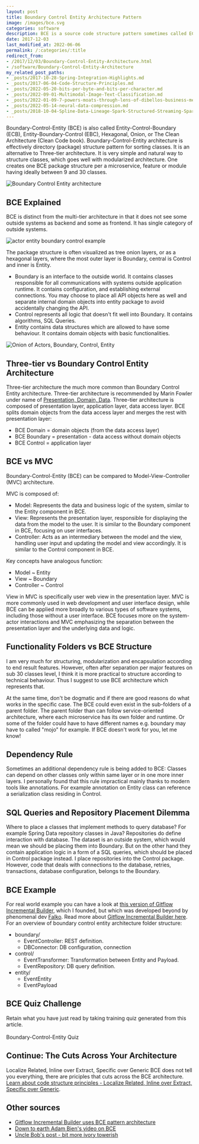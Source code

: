 ```yaml
---
layout: post
title: Boundary Control Entity Architecture Pattern
image: /images/bce.svg
categories: software
description: BCE is a source code structure pattern sometimes called ECB, EBC, Hexagonal, Onion, Clean architecture, or MVC.
date: 2017-12-03
last_modified_at: 2022-06-06
permalink: /:categories/:title
redirect_from:
- /2017/12/03/Boundary-Control-Entity-Architecture.html
- /software/Boundary-Control-Entity-Architecture
my_related_post_paths:
- _posts/2017-10-28-Spring-Integration-Highlights.md
- _posts/2017-06-04-Code-Structure-Principles.md
- _posts/2022-05-20-bits-per-byte-and-bits-per-character.md
- _posts/2022-09-01-Multimodal-Image-Text-Classification.md
- _posts/2022-01-09-7-powers-moats-through-lens-of-dibellos-business-mental-model.md
- _posts/2022-05-14-neural-data-compression.md
- _posts/2018-10-04-Spline-Data-Lineage-Spark-Structured-Streaming-Spark-AI-Summit-2018.md
---
```




Boundary-Control-Entity (BCE) is also called Entity-Control-Boundary (ECB), Entity-Boundary-Control (EBC), Hexagonal, Onion, or The Clean Architecture (Clean Code book).
Boundary-Control-Entity architecture is effectively directory (package) structure pattern for sorting classes.
It is an alternative to Three-tier architecture. It is very simple and natural way to structure classes, which goes well with modularized architecture. 
One creates one BCE package structure per a microservice, feature or module having ideally between 9 and 30 classes.  

<p><img src="/images/bce.svg" alt="Boundary Control Entity architecture"/></p>


## BCE Explained
BCE is distinct from the multi-tier architecture in that it does not see some outside systems as backend and some as frontend.
It has single category of outside systems.

![actor entity boundary control example](/images/actor-boundary-control-entity.svg)

The package structure is often visualized as tree onion layers, or as a hexagonal layers, where the most outer layer is Boundary, central is Control and inner is Entity.
- Boundary is an interface to the outside world. It contains classes responsible for all communications with systems outside application runtime. It contains configuration, and establishing external connections. You may choose to place all API objects here as well and separate internal domain objects into entity package to avoid accidentally changing the API.
- Control represents all logic that doesn't fit well into Boundary. It contains algorithms, SQL Queries.
- Entity contains data structures which are allowed to have some behaviour. It contains domain objects with basic functionalities.

![Onion of Actors, Boundary, Control, Entity](/images/onion-actors-boundary-control-entity.svg)


## Three-tier vs Boundary Control Entity Architecture
Three-tier architecture the much more common than Boundary Control Entity architecture.
Three-tier architecture is recommended by Marin Fowler under name of [Presentation, Domain, Data](https://martinfowler.com/bliki/PresentationDomainDataLayering.html).
Three-tier architecture is composed of presentation layer, application layer, data access layer.
BCE splits domain objects from the data access layer and merges the rest with presentation layer:
- BCE Domain = domain objects (from the data access layer)
- BCE Boundary = presentation - data access without domain objects
- BCE Control = application layer


## BCE vs MVC
Boundary-Control-Entity (BCE) can be compared to Model-View-Controller (MVC) architecture.

MVC is composed of:
- Model: Represents the data and business logic of the system, similar to the Entity component in BCE.
- View: Represents the presentation layer, responsible for displaying the data from the model to the user. It is similar to the Boundary component in BCE, focusing on user interfaces.
- Controller: Acts as an intermediary between the model and the view, handling user input and updating the model and view accordingly. It is similar to the Control component in BCE.

Key concepts have analogous function:
- Model ~ Entity
- View ~ Boundary
- Controller ~ Control

View in MVC is specifically user web view in the presentation layer.
MVC is more commonly used in web development and user interface design, while BCE can be applied more broadly to various types of software systems, including those without a user interface.
BCE focuses more on the system-actor interactions and MVC emphasizing the separation between the presentation layer and the underlying data and logic.


## Functionality Folders vs BCE Structure

I am very much for structuring, modularization and encapsulation according to end result features. However, often after separation per major features on sub 30 classes level, I think it is more practical to structure according to technical behaviour. Thus I suggest to use BCE architecture which represents that.

At the same time, don't be dogmatic and if there are good reasons do what works in the specific case. The BCE could even exist in the sub-folders of a parent folder. The parent folder than can follow service-oriented architecture, where each microservice has its own folder and runtime. Or some of the folder could have to have different names e.g. boundary may have to called "mojo" for example. If BCE doesn't work for you, let me know!

## Dependency Rule
Sometimes an additional dependency rule is being added to BCE: Classes can depend on other classes only within same layer or in one more inner layers.
I personally found that this rule impractical mainly thanks to modern tools like annotations.
For example annotation on Entity class can reference a serialization class residing in Control.

## SQL Queries and Repository Placement Dilemma
Where to place a classes that implement methods to query database? For example Spring Data repository classes in Java?
Repositories do define interaction with database. The dataset is an outside system, which would mean we should be placing them into Boundary.
But on the other hand they contain application logic in a form of a SQL queries, which should be placed in Control package instead.
I place repositories into the Control package.
However, code that deals with connections to the database, retries, transactions, database configuration, belongs to the Boundary.


## BCE Example
For real world example you can have a look at [this version of Gitflow Incremental Builder](https://github.com/gitflow-incremental-builder/gitflow-incremental-builder/tree/a5b310bad88da1ee12f887b77ac153ab20a7699e/src/main/java/com/vackosar/gitflowincrementalbuild), which I founded, but which was developed beyond by phenomenal dev [Falko](https://github.com/famod).
Read more about [Gitflow Incremental Builder here](/software/GitFlow-Incremental-Builder).
For an overview of boundary control entity architecture folder structure:

- boundary/
  - EventController: REST definition.
  - DBConnector: DB configuration, connection
- control/
  - EventTransformer: Transformation between Entity and Payload.
  - EventRepository: DB query definition.
- entity/
  - EventEntity
  - EventPayload
  
  
## BCE Quiz Challenge
Retain what you have just read by taking training quiz generated from this article.<br>
<br>
<a class="btn btn-warning" style="text-decoration: none;" href="https://quizrecall.com/study/public-test?store_id=dc985c9e-6812-41d3-a020-33c4a0340c16">Boundary-Control-Entity Quiz</a>


## Continue: The Cuts Across Your Architecture
Localize Related, Inline over Extract, Specific over Generic
BCE does not tell you everything, there are priciples that cuts across the BCE architecture.
[Learn about code structure principles - Localize Related, Inline over Extract, Specific over Generic](/software/Code-Structure-Principles).


## Other sources
- [Gitflow Incremental Builder uses BCE pattern architecture](https://github.com/gitflow-incremental-builder/gitflow-incremental-builder/tree/master/src/main/java/com/vackosar/gitflowincrementalbuild)
- [Down to earth Adam Bien's video on BCE](https://www.youtube.com/watch?v=grJC6RFiB58)
- [Uncle Bob's post - bit more ivory towerish](https://8thlight.com/blog/uncle-bob/2012/08/13/the-clean-architecture.html)
